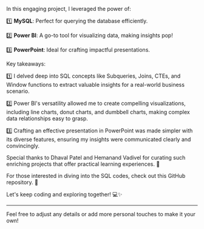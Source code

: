 In this engaging project, I leveraged the power of:

1️⃣ **MySQL**: Perfect for querying the database efficiently.

2️⃣ **Power BI**: A go-to tool for visualizing data, making insights pop!

3️⃣ **PowerPoint**: Ideal for crafting impactful presentations.

Key takeaways:

1️⃣ I delved deep into SQL concepts like Subqueries, Joins, CTEs, and Window functions to extract valuable insights for a real-world business scenario.

2️⃣ Power BI's versatility allowed me to create compelling visualizations, including line charts, donut charts, and dumbbell charts, making complex data relationships easy to grasp.

3️⃣ Crafting an effective presentation in PowerPoint was made simpler with its diverse features, ensuring my insights were communicated clearly and convincingly.

Special thanks to Dhaval Patel and Hemanand Vadivel for curating such enriching projects that offer practical learning experiences. 👏

For those interested in diving into the SQL codes, check out this GitHub repository. 📂

Let's keep coding and exploring together! 💻✨

---

Feel free to adjust any details or add more personal touches to make it your own!
